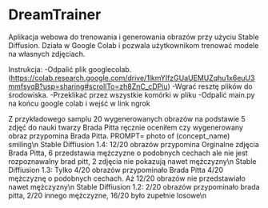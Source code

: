 # DreamTrainer
Aplikacja webowa do trenowania i generowania obrazów przy użyciu Stable Diffusion.
Działa w Google Colab i pozwala użytkownikom trenować modele na własnych zdjęciach.


Instrukcja:
-Odpalić plik googlecolab.(https://colab.research.google.com/drive/1lkmYIfzGUaUEMUZqhu1x6euU3mmfsyqB?usp=sharing#scrollTo=zh8ZnC_cDPiu) 
-Wgrać resztę plików do środowiska.
-Przeklikać przez wszystkie komórki w pliku
-Odpalić main.py na końcu google colab i wejść w link ngrok


Z przykładowego samplu 20 wygenerowanych obrazów na podstawie 5 zdjęć do nauki twarzy Brada Pitta ręcznie oceniłem czy wygenerowany obraz przypomina Brada Pitta. PROMPT= photo of (concept_name) smiling\n
Stable Diffiusion 1.4: 12/20 obrazów przypomina Orginalne zdjęcia Brada Pitta, 6 przedstawia mężczyzne o podobnych cechach ale nie jest rozpoznawalny brad pitt, 2 zdjęcia nie pokazują nawet mężczyzny\n
Stable Diffiusion 1.3:  Tylko 4/20 obrazów przypominało Brada Pitta 4/20 mężczyznę o podobnych cechach. Aż 12/20 obrazów nie przedstawiało nawet mężczyzny\n
Stable Diffiusion 1.2: 2/20 obrazów przypominało brada pitta, 2/20 innego mężczyzne, 16/20 było zupełnie losowe\n
